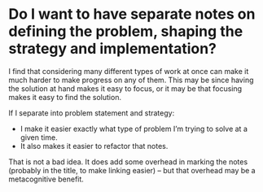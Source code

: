 # Do I want to have separate notes on defining the problem,  shaping the strategy and implementation?
I find that considering many different types of work at once can make it much harder to make progress on any of them. This may be since having the solution at hand makes it easy to focus, or it may be that focusing makes it easy to find the solution.

If I separate into problem statement and strategy:
* I make it easier exactly what type of problem I’m trying to solve at a given time. 
* It also makes it easier to refactor that notes. 

That is not a bad idea. It does add some overhead in marking the notes (probably in the title, to make linking easier) – but that overhead may be a metacognitive benefit.

<!-- {BearID:9239CE53-1298-4AE9-9B18-CFA056ABDF64-474-000000C0377A2327} -->

